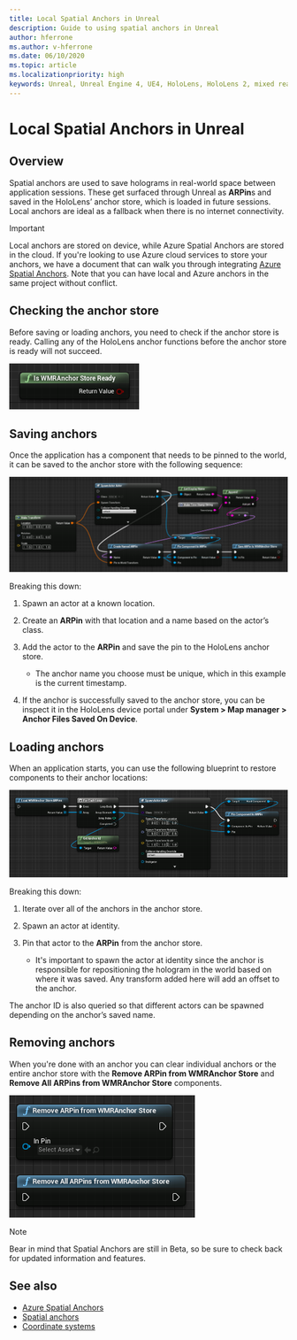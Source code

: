 ```yaml
---
title: Local Spatial Anchors in Unreal
description: Guide to using spatial anchors in Unreal
author: hferrone
ms.author: v-hferrone
ms.date: 06/10/2020
ms.topic: article
ms.localizationpriority: high
keywords: Unreal, Unreal Engine 4, UE4, HoloLens, HoloLens 2, mixed reality, development, features, documentation, guides, holograms, spatial anchors
---
```

# Local Spatial Anchors in Unreal

## Overview

Spatial anchors are used to save holograms in real-world space between application sessions. These get surfaced through Unreal as **ARPin**s and saved in the HoloLens’ anchor store, which is loaded in future sessions. Local anchors are ideal as a fallback when there is no internet connectivity.

> [!IMPORTANT]
> Local anchors are stored on device, while Azure Spatial Anchors are stored in the cloud. If you're looking to use Azure cloud services to store your anchors, we have a document that can walk you through integrating [Azure Spatial Anchors](unreal-azure-spatial-anchors.md). Note that you can have local and Azure anchors in the same project without conflict.

## Checking the anchor store

Before saving or loading anchors, you need to check if the anchor store is ready.  Calling any of the HoloLens anchor functions before the anchor store is ready will not succeed.  

![Spatial Anchors Store Ready](images/unreal-spatialanchors-store-ready.PNG)

## Saving anchors

Once the application has a component that needs to be pinned to the world, it can be saved to the anchor store with the following sequence: 

![Spatial Anchors Save](images/unreal-spatialanchors-save.PNG)

Breaking this down:
1. Spawn an actor at a known location.
2. Create an **ARPin** with that location and a name based on the actor’s class. 
3. Add the actor to the **ARPin** and save the pin to the HoloLens anchor store.  
    * The anchor name you choose must be unique, which in this example is the current timestamp. 

4. If the anchor is successfully saved to the anchor store, you can be inspect it in the HoloLens device portal under **System > Map manager > Anchor Files Saved On Device**. 

## Loading anchors

When an application starts, you can use the following blueprint to restore components to their anchor locations:

![Spatial Anchors Load](images/unreal-spatialanchors-load.PNG)

Breaking this down:
1. Iterate over all of the anchors in the anchor store. 
2. Spawn an actor at identity.
3. Pin that actor to the **ARPin** from the anchor store.  

    * It's important to spawn the actor at identity since the anchor is responsible for repositioning the hologram in the world based on where it was saved. Any transform added here will add an offset to the anchor. 

The anchor ID is also queried so that different actors can be spawned depending on the anchor’s saved name. 

## Removing anchors 

When you're done with an anchor you can clear individual anchors or the entire anchor store with the **Remove ARPin from WMRAnchor Store** and **Remove All ARPins from WMRAnchor Store** components.

![Spatial Anchors Remove](images/unreal-spatialanchors-remove.PNG)

> [!NOTE]
> Bear in mind that Spatial Anchors are still in Beta, so be sure to check back for updated information and features.

## See also
* [Azure Spatial Anchors](unreal-azure-spatial-anchors.md)
* [Spatial anchors](../../design/spatial-anchors.md)
* [Coordinate systems](../../design/coordinate-systems.md)
